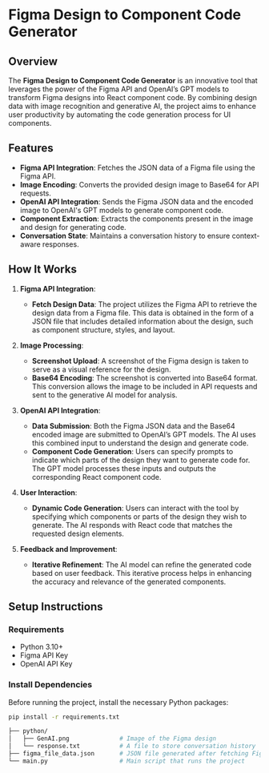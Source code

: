 # Figma Design to Component Code Generator

## Overview

The **Figma Design to Component Code Generator** is an innovative tool that leverages the power of the Figma API and OpenAI’s GPT models to transform Figma designs into React component code. By combining design data with image recognition and generative AI, the project aims to enhance user productivity by automating the code generation process for UI components.

## Features

- **Figma API Integration**: Fetches the JSON data of a Figma file using the Figma API.
- **Image Encoding**: Converts the provided design image to Base64 for API requests.
- **OpenAI API Integration**: Sends the Figma JSON data and the encoded image to OpenAI's GPT models to generate component code.
- **Component Extraction**: Extracts the components present in the image and design for generating code.
- **Conversation State**: Maintains a conversation history to ensure context-aware responses.

## How It Works

1. **Figma API Integration**:
   - **Fetch Design Data**: The project utilizes the Figma API to retrieve the design data from a Figma file. This data is obtained in the form of a JSON file that includes detailed information about the design, such as component structure, styles, and layout.

2. **Image Processing**:
   - **Screenshot Upload**: A screenshot of the Figma design is taken to serve as a visual reference for the design.
   - **Base64 Encoding**: The screenshot is converted into Base64 format. This conversion allows the image to be included in API requests and sent to the generative AI model for analysis.

3. **OpenAI API Integration**:
   - **Data Submission**: Both the Figma JSON data and the Base64 encoded image are submitted to OpenAI’s GPT models. The AI uses this combined input to understand the design and generate code.
   - **Component Code Generation**: Users can specify prompts to indicate which parts of the design they want to generate code for. The GPT model processes these inputs and outputs the corresponding React component code.

4. **User Interaction**:
   - **Dynamic Code Generation**: Users can interact with the tool by specifying which components or parts of the design they wish to generate. The AI responds with React code that matches the requested design elements.

5. **Feedback and Improvement**:
   - **Iterative Refinement**: The AI model can refine the generated code based on user feedback. This iterative process helps in enhancing the accuracy and relevance of the generated components.

## Setup Instructions

### Requirements

- Python 3.10+
- Figma API Key
- OpenAI API Key

### Install Dependencies

Before running the project, install the necessary Python packages:

```bash
pip install -r requirements.txt

├── python/
│   ├── GenAI.png              # Image of the Figma design
│   └── response.txt           # A file to store conversation history
├── figma_file_data.json       # JSON file generated after fetching Figma data
└── main.py                    # Main script that runs the project


